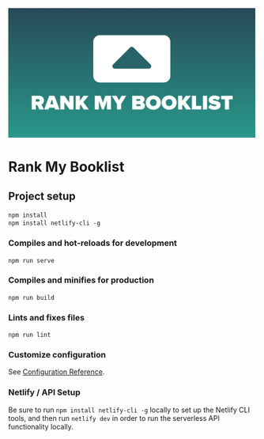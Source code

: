 <img alt="Rank My Booklist Logo" src="/public/logo-og.png" width="500">

# Rank My Booklist

## Project setup
```
npm install
npm install netlify-cli -g
```

### Compiles and hot-reloads for development
```
npm run serve
```

### Compiles and minifies for production
```
npm run build
```

### Lints and fixes files
```
npm run lint
```

### Customize configuration
See [Configuration Reference](https://cli.vuejs.org/config/).

### Netlify / API Setup

Be sure to run `npm install netlify-cli -g` locally to set up the Netlify CLI tools, and then run `netlify dev` in order to run the serverless API functionality locally.
